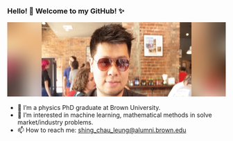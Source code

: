 ###  Hello! 👋 Welcome to my GitHub! ✨

<img src="me_band.jpg" alt="me" width="572" height="172">

- 🔭 I’m a physics PhD graduate at Brown University. 
- 🌱 I’m interested in machine learning, mathematical methods in solve market/industry problems.
- 📫 How to reach me: shing_chau_leung@alumni.brown.edu
